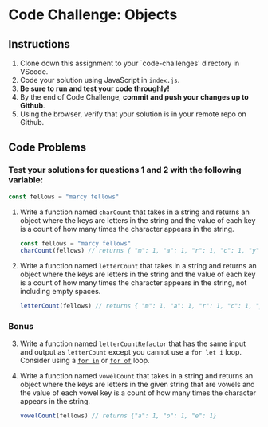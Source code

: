 # Code Challenge: Objects

## Instructions

1. Clone down this assignment to your `code-challenges' directory in VScode.  
2. Code your solution using JavaScript in `index.js`. 
3. **Be sure to run and test your code throughly!**
4. By the end of Code Challenge, **commit and push your changes up to Github**.
5. Using the browser, verify that your solution is in your remote repo on Github.

## Code Problems

### **Test your solutions for questions 1 and 2 with the following variable:** 
```javascript
const fellows = "marcy fellows"
```

1. Write a function named `charCount` that takes in a string and returns an object where the keys are letters in the string and the value of each key is a count of how many times the character appears in the string.
    
    ```javascript
    const fellows = "marcy fellows"
    charCount(fellows) // returns { "m": 1, "a": 1, "r": 1, "c": 1, "y": 1, " ": 1, "f": 1, "e": 1, "l": 2, "o": 1, "w": 1, "s": 1 }
    ```
    
2. Write a function named `letterCount` that takes in a string and returns an object where the keys are letters in the string and the value of each key is a count of how many times the character appears in the string, not including empty spaces. 
    
    ```javascript
    letterCount(fellows) // returns { "m": 1, "a": 1, "r": 1, "c": 1, "y": 1, "f": 1, "e": 1, "l": 2, "o": 1, "w": 1, "s": 1 }
    ```
    
### Bonus
3. Write a function named `letterCountRefactor` that has the same input and output as `letterCount` except you cannot use a `for let i` loop. Consider using a [`for in`](https://developer.mozilla.org/en-US/docs/Web/JavaScript/Reference/Statements/for...in) or [`for of`](https://developer.mozilla.org/en-US/docs/Web/JavaScript/Reference/Statements/for...of]) loop. 


4. Write a function named `vowelCount` that takes in a string and returns an object where the keys are letters in the given string that are vowels and the value of each vowel key is a count of how many times the character appears in the string.

    ```javascript
    vowelCount(fellows) // returns {"a": 1, "o": 1, "e": 1}
    ```
